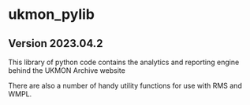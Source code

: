 # ukmon_pylib 
## Version 2023.04.2

This library of python code contains the analytics and reporting engine behind the UKMON Archive website

There are also a number of handy utility functions for use with RMS and WMPL.
